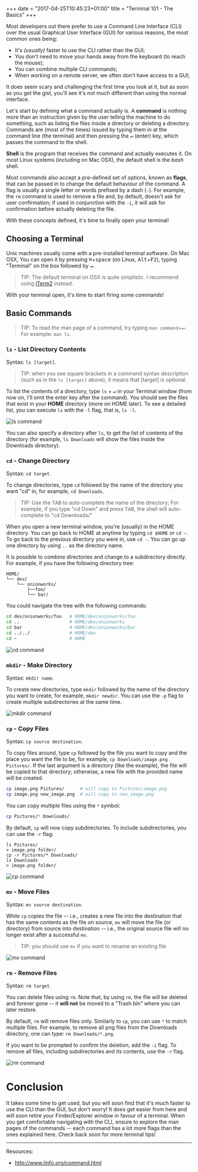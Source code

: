+++
date = "2017-04-25T10:45:23+01:00"
title = "Terminal 101 - The Basics"
+++

Most developers out there prefer to use a Command Line Interface (CLI) over the
usual Graphical User Interface (GUI) for various reasons, the most common ones
being:

* It's *(usually)* faster to use the CLI rather than the GUI;
* You don't need to move your hands away from the keyboard (to reach the mouse);
* You can combine multiple CLI commands;
* When working on a remote server, we often don't have access to a GUI;

It does seem scary and challenging the first time you look at it, but as soon as
you get the gist, you'll see it's not much different than using the normal
interface. 

Let's start by defining what a command actually is. A **command** is nothing
more than an instruction given by the user telling the machine to do something,
such as listing the files inside a directory or deleting a directory. Commands
are (most of the times) issued by typing them in at the command line (the
terminal) and then pressing the <kbd>↵</kbd> (enter) key, which passes the
command to the shell.

**Shell** is the program that receives the command and actually executes it. On
most Linux systems (including on Mac OSX), the default shell is the *bash* shell.

Most commands also accept a pre-defined set of options, known as **flags**, that
can be passed in to change the default behaviour of the command. A flag is
usually a single letter or words prefixed by a dash (`-`). For example, the `rm`
command is used to remove a file and, by default, doesn't ask for user
confirmation; if used in conjunction with the `-i`, it will ask for confirmation
before actually deleting the file.

With these concepts defined, it's time to finally open your terminal!

## Choosing a Terminal

Unix machines usually come with a pre-installed terminal software. On Mac OSX,
You can open it by pressing <kbd>⌘</kbd>+<kbd>space</kbd> (on Linux,
<kbd>Alt</kbd>+<kbd>F2</kbd>), typing "Terminal" on the box followed by
<kbd>↵</kbd>.

> TIP: The default terminal on OSX is quite simplistic. I recommend using
> [ITerm2](https://www.iterm2.com/downloads.html) instead.

With your terminal open, it's time to start firing some commands!

## Basic Commands

> TIP: To read the man page of a command, try typing `man command`+<kbd>↵</kbd>. For example: `man ls`.

### `ls` - List Directory Contents

Syntax: `ls [target]`.

> TIP: when you see square brackets in a command syntax description (such as in
> the `ls [target]` above), it means that [target] is optional.

To list the contents of a directory, type `ls` + <kbd>↵</kbd> in your Terminal
window (from now on, I'll omit the enter key after the command). You should see
the files that exist in your **HOME** directory (more on HOME later). To see a
detailed list, you can execute `ls` with the `-l` flag, that is, `ls -l`.

<img class="screenshot" alt="ls command" src="/img/terminal/ls.png" />

You can also specify a directory after `ls`, to get the list of contents of the
directory (for example, `ls Downloads` will show the files inside the Downloads
directory).

### `cd` - Change Directory

Syntax: `cd target`.

To change directories, type `cd` followed by the name of the directory you want
"cd" in, for example, `cd Downloads`.

> TIP: Use the <kbd>TAB</kbd> to auto-complete the name of the directory; For
> example, if you type "cd Down" and press <kbd>TAB</kbd>, the shell will
> auto-complete to "cd Downloads/"

When you open a new terminal window, you're (usually) in the HOME directory. You
can go back to HOME at anytime by typing `cd $HOME` or `cd ~`. To go back to the
previous directory you were in, use `cd -`. You can go up one directory by using
`..` as the directory name. 

It is possible to combine directories and change to a subdirectory directly. For
example, if you have the following directory tree:

```
HOME/
└── dev/
    └── onionworks/
        ├──foo/
        └── bar/
```

You could navigate the tree with the following commands:

```bash
cd dev/onionworks/foo   # HOME/dev/onionworks/foo
cd ..                   # HOME/dev/onionworks
cd bar                  # HOME/dev/onionworks/bar 
cd ../../               # HOME/dev
cd ~                    # HOME
```

<img class="screenshot" alt="cd command" src="/img/terminal/cd.png" />

### `mkdir` - Make Directory

Syntax: `mkdir name`.

To create new directories, type `mkdir` followed by the name of the directory
you want to create, for example, `mkdir newdir`. You can use the `-p` flag to
create multiple subdirectories at the same time.

<img class="screenshot" alt="mkdir command" src="/img/terminal/mkdir.png" />

### `cp` - Copy Files

Syntax: `cp source destination`.

To copy files around, type `cp` followed by the file you want to copy and the
place you want the file to be, for example, `cp Downloads/image.png Pictures/`.
If the last argument is a directory (like the example), the file will be copied
to that directory; otherwise, a new file with the provided name will be created.

```bash
cp image.png Pictures/      # will copy to Pictures/image.png
cp image.png new_image.png  # will copy to new_image.png
```

You can copy multiple files using the `*` symbol:

```bash
cp Pictures/* Downloads/
```

By default, `cp` will now copy subdirectories. To include subdirectories, you
can use the `-r` flag:

```
ls Pictures/
> image.png folder/ 
cp -r Pictures/* Downloads/
ls Downloads
> image.png folder/
```

<img class="screenshot" alt="cp command" src="/img/terminal/cp.png" />

### `mv` - Move Files

Syntax: `mv source destination`.

While `cp` copies the file -- i.e., creates a new file into the destination that
has the same contents as the file on source, `mv` will move the file (or
directory) from source into destination -- i.e., the original source file will
no longer exist after a successful `mv`.

> TIP: you should use `mv` if you want to rename an existing file

<img class="screenshot" alt="mv command" src="/img/terminal/mv.png" />

### `rm` - Remove Files

Syntax: `rm target`.

You can delete files using `rm`. Note that, by using `rm`, the file will be
deleted and forever gone -- it **will not** be moved to a "Trash bin" where you
can later restore.

By default, `rm` will remove files only. Similarly to `cp`, you can use `*` to
match multiple files. For example, to remove all png files from the Downloads
directory, one can type: `rm Downloads/*.png`.

If you want to be prompted to confirm the deletion, add the `-i` flag. To remove
all files, including subdirectories and its contents, use the `-r` flag.

<img class="screenshot" alt="rm command" src="/img/terminal/rm.png" />

# Conclusion 

It takes some time to get used, but you will soon find that it's much faster to
use the CLI than the GUI, but don't worry! It does get easier from here and will
soon retire your Finder/Explorer window in favour of a terminal. When you get
comfortable navigating with the CLI, ensure to explore the man pages of the
commands -- each command has a lot more flags than the ones explained here.
Check back soon for more terminal tips!

---

Resources:

* http://www.linfo.org/command.html

<!-- *This post is also available in [Portuguese](/pt/blog/terminal-basics)* -->
